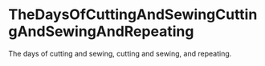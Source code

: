 # TheDaysOfCuttingAndSewingCuttingAndSewingAndRepeating
The days of cutting and sewing, cutting and sewing, and repeating.
